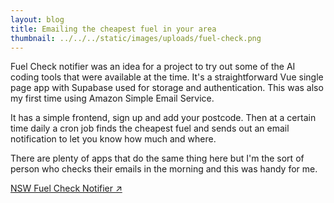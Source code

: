 ```yaml
---
layout: blog
title: Emailing the cheapest fuel in your area
thumbnail: ../../../static/images/uploads/fuel-check.png
---
```

Fuel Check notifier was an idea for a project to try out some of the AI coding tools that were available at the time. It's a straightforward Vue single page app with Supabase used for storage and authentication. This was also my first time using Amazon Simple Email Service.

It has a simple frontend, sign up and add your postcode. Then at a certain time daily a cron job finds the cheapest fuel and sends out an email notification to let you know how much and where.

There are plenty of apps that do the same thing here but I'm the sort of person who checks their emails in the morning and this was handy for me.

[NSW Fuel Check Notifier ↗](https://fuelchecknotifier.app)
